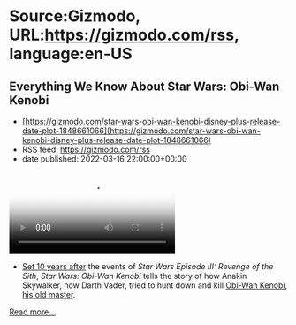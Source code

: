# Source:Gizmodo, URL:https://gizmodo.com/rss, language:en-US

## Everything We Know About Star Wars: Obi-Wan Kenobi
 - [https://gizmodo.com/star-wars-obi-wan-kenobi-disney-plus-release-date-plot-1848661066](https://gizmodo.com/star-wars-obi-wan-kenobi-disney-plus-release-date-plot-1848661066)
 - RSS feed: https://gizmodo.com/rss
 - date published: 2022-03-16 22:00:00+00:00

<video loop="" poster="https://i.kinja-img.com/gawker-media/image/upload/s--8bMl1MwV--/c_fit,fl_progressive,q_80,w_636/572c4983d79c46ed1a9320a5afa5adfa.jpg"><source src="https://i.kinja-img.com/gawker-media/image/upload/s--Vg41Jb8h--/c_fit,fl_progressive,q_80,w_636/572c4983d79c46ed1a9320a5afa5adfa.mp4" type="video/mp4" /></video><ul><li><a href="https://gizmodo.com/huge-star-wars-updates-andor-teaser-obi-wan-timeline-1845854063">Set 10 years after</a> the events of<em> Star Wars Episode III: Revenge of the Sith</em>, <em>Star Wars: Obi-Wan Kenobi</em> tells the story of how Anakin Skywalker, now Darth Vader, tried to hunt down and kill <a href="https://gizmodo.com/attack-of-the-clones-geonosis-arena-jedi-ranked-1848923034">Obi-Wan Kenobi</a>, <a href="https://gizmodo.com/star-was-obi-wan-kenobi-love-story-anakin-skywalker-dis-1848936515">his old master</a>.</li></ul><p><a href="https://gizmodo.com/star-wars-obi-wan-kenobi-disney-plus-release-date-plot-1848661066">Read more...</a></p>

